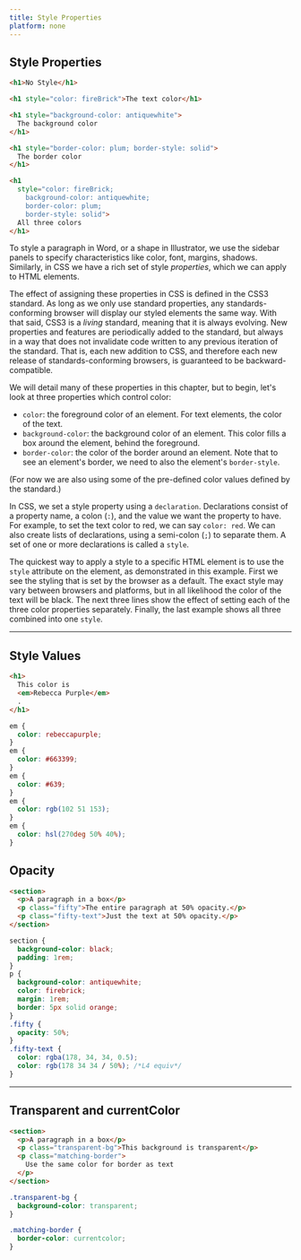 ```yaml
---
title: Style Properties
platform: none
---
```


## Style Properties

```html
<h1>No Style</h1>

<h1 style="color: fireBrick">The text color</h1>

<h1 style="background-color: antiquewhite">
  The background color
</h1>

<h1 style="border-color: plum; border-style: solid">
  The border color
</h1>

<h1
  style="color: fireBrick; 
  	background-color: antiquewhite;
	border-color: plum;
	border-style: solid">
  All three colors
</h1>
```

To style a paragraph in Word, or a shape in Illustrator, we use
the sidebar panels to specify characteristics like color, font,
margins, shadows. Similarly, in CSS we have a rich set of style
_properties_, which we can apply to HTML elements.

The effect of assigning these properties in CSS is defined in
the CSS3 standard. As long as we only use standard properties,
any standards-conforming browser will display our styled
elements the same way. With that said, CSS3 is a _living_
standard, meaning that it is always evolving. New properties and
features are periodically added to the standard, but always in a
way that does not invalidate code written to any previous
iteration of the standard. That is, each new addition to CSS,
and therefore each new release of standards-conforming browsers,
is guaranteed to be backward-compatible.

We will detail many of these properties in this chapter, but to
begin, let's look at three properties which control color:

- `color`: the foreground color of an element. For text
  elements, the color of the text.
- `background-color`: the background color of an element. This
  color fills a box around the element, behind the foreground.
- `border-color`: the color of the border around an element.
  Note that to see an element's border, we need to also the
  element's `border-style`.

(For now we are also using some of the pre-defined color values
defined by the standard.)

In CSS, we set a style property using a `declaration`.
Declarations consist of a property name, a colon (`:`), and the
value we want the property to have. For example, to set the text
color to red, we can say `color: red`. We can also create lists
of declarations, using a semi-colon (`;`) to separate them. A
set of one or more declarations is called a `style`.

The quickest way to apply a style to a specific HTML element is
to use the `style` attribute on the element, as demonstrated in
this example. First we see the styling that is set by the
browser as a default. The exact style may vary between browsers
and platforms, but in all likelihood the color of the text will
be black. The next three lines show the effect of setting each
of the three color properties separately. Finally, the last
example shows all three combined into one `style`.

---

## Style Values

```html
<h1>
  This color is
  <em>Rebecca Purple</em>
  .
</h1>
```

```css
em {
  color: rebeccapurple;
}
em {
  color: #663399;
}
em {
  color: #639;
}
em {
  color: rgb(102 51 153);
}
em {
  color: hsl(270deg 50% 40%);
}
```

## Opacity

```html
<section>
  <p>A paragraph in a box</p>
  <p class="fifty">The entire paragraph at 50% opacity.</p>
  <p class="fifty-text">Just the text at 50% opacity.</p>
</section>
```

```css
section {
  background-color: black;
  padding: 1rem;
}
p {
  background-color: antiquewhite;
  color: firebrick;
  margin: 1rem;
  border: 5px solid orange;
}
.fifty {
  opacity: 50%;
}
.fifty-text {
  color: rgba(178, 34, 34, 0.5);
  color: rgb(178 34 34 / 50%); /*L4 equiv*/
}
```

---

## Transparent and currentColor

```html
<section>
  <p>A paragraph in a box</p>
  <p class="transparent-bg">This background is transparent</p>
  <p class="matching-border">
    Use the same color for border as text
  </p>
</section>
```

```css
.transparent-bg {
  background-color: transparent;
}

.matching-border {
  border-color: currentcolor;
}
```
